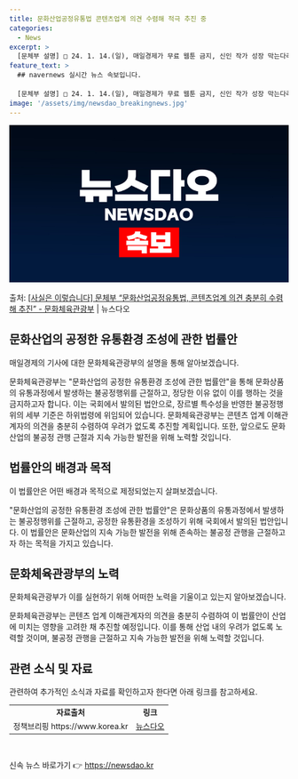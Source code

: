 ```yaml
---
title: 문화산업공정유통법 콘텐츠업계 의견 수렴해 적극 추진 중
categories:
  - News
excerpt: >
  [문체부 설명] □ 24. 1. 14.(일), 매일경제가 무료 웹툰 금지, 신인 작가 성장 막는다라는 제목으…
feature_text: >
  ## navernews 실시간 뉴스 속보입니다.

  [문체부 설명] □ 24. 1. 14.(일), 매일경제가 무료 웹툰 금지, 신인 작가 성장 막는다라는 제목으…
image: '/assets/img/newsdao_breakingnews.jpg'
---
```


![뉴스다오 속보](/assets/img/newsdao_breakingnews.jpg)

<p>출처: <a href="https://newsdao.kr/3012" rel="dofollow">[사실은 이렇습니다] 문체부 “문화산업공정유통법, 콘텐츠업계 의견 충분히 수렴해 추진” - 문화체육관광부</a> | 뉴스다오</p>

<h2 data-ke-size="size26">문화산업의 공정한 유통환경 조성에 관한 법률안</h2>
매일경제의 기사에 대한 문화체육관광부의 설명을 통해 알아보겠습니다.

<p data-ke-size="size16">문화체육관광부는 "문화산업의 공정한 유통환경 조성에 관한 법률안"을 통해 문화상품의 유통과정에서 발생하는 불공정행위를 근절하고, 정당한 이유 없이 이를 행하는 것을 금지하고자 합니다. 이는 국회에서 발의된 법안으로, 장르별 특수성을 반영한 불공정행위의 세부 기준은 하위법령에 위임되어 있습니다. 문화체육관광부는 콘텐츠 업계 이해관계자의 의견을 충분히 수렴하여 우려가 없도록 추진할 계획입니다. 또한, 앞으로도 문화산업의 불공정 관행 근절과 지속 가능한 발전을 위해 노력할 것입니다. </p>

<h2 data-ke-size="size26">법률안의 배경과 목적</h2>
이 법률안은 어떤 배경과 목적으로 제정되었는지 살펴보겠습니다.

<p data-ke-size="size16">"문화산업의 공정한 유통환경 조성에 관한 법률안"은 문화상품의 유통과정에서 발생하는 불공정행위를 근절하고, 공정한 유통환경을 조성하기 위해 국회에서 발의된 법안입니다. 이 법률안은 문화산업의 지속 가능한 발전을 위해 존속하는 불공정 관행을 근절하고자 하는 목적을 가지고 있습니다. </p>

<h2 data-ke-size="size26">문화체육관광부의 노력</h2>
문화체육관광부가 이를 실현하기 위해 어떠한 노력을 기울이고 있는지 알아보겠습니다.

<p data-ke-size="size16">문화체육관광부는 콘텐츠 업계 이해관계자의 의견을 충분히 수렴하여 이 법률안이 산업에 미치는 영향을 고려한 채 추진할 예정입니다. 이를 통해 산업 내의 우려가 없도록 노력할 것이며, 불공정 관행을 근절하고 지속 가능한 발전을 위해 노력할 것입니다. </p>

<h2 data-ke-size="size26">관련 소식 및 자료</h2>
관련하여 추가적인 소식과 자료를 확인하고자 한다면 아래 링크를 참고하세요.
<table>
	<tr>
    	<td style="text-align: center; height: 17px;"><b>자료출처</b></td>
    	<td style="text-align: center; height: 17px;"><b>링크</b></td>
  	</tr>
  	<tr>
    	<td style="text-align: center; height: 17px;">정책브리핑 https://www.korea.kr</td>
    	<td style="text-align: center; height: 17px;"><a href="https://newsdao.kr/3012">뉴스다오</a></td>
  	</tr>
</table>
<p data-ke-size="size16">&nbsp;</p> 

신속 뉴스 바로가기 👉 <a href="https://newsdao.kr" rel="dofollow">https://newsdao.kr</a>


